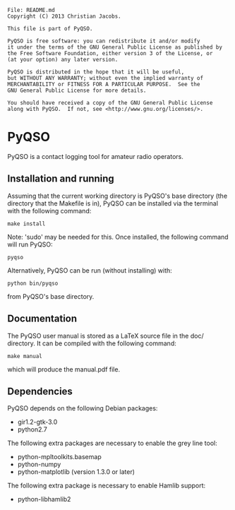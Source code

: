     File: README.md
    Copyright (C) 2013 Christian Jacobs.

    This file is part of PyQSO.

    PyQSO is free software: you can redistribute it and/or modify
    it under the terms of the GNU General Public License as published by
    the Free Software Foundation, either version 3 of the License, or
    (at your option) any later version.

    PyQSO is distributed in the hope that it will be useful,
    but WITHOUT ANY WARRANTY; without even the implied warranty of
    MERCHANTABILITY or FITNESS FOR A PARTICULAR PURPOSE.  See the
    GNU General Public License for more details.

    You should have received a copy of the GNU General Public License
    along with PyQSO.  If not, see <http://www.gnu.org/licenses/>.

PyQSO
=====

PyQSO is a contact logging tool for amateur radio operators.

Installation and running
------------------------

Assuming that the current working directory is PyQSO's base directory (the directory that the Makefile is in), PyQSO can be installed via the terminal with the following command:

   `make install`

Note: 'sudo' may be needed for this. Once installed, the following command will run PyQSO:
   
   `pyqso`

Alternatively, PyQSO can be run (without installing) with:

   `python bin/pyqso`

from PyQSO's base directory.

Documentation
-------------

The PyQSO user manual is stored as a LaTeX source file in the doc/ directory. It can be compiled with the following command:

   `make manual`

which will produce the manual.pdf file.

Dependencies
------------

PyQSO depends on the following Debian packages:

* gir1.2-gtk-3.0
* python2.7

The following extra packages are necessary to enable the grey line tool:

* python-mpltoolkits.basemap
* python-numpy
* python-matplotlib (version 1.3.0 or later)

The following extra package is necessary to enable Hamlib support:

* python-libhamlib2

